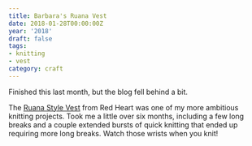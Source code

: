 ```yaml
---
title: Barbara's Ruana Vest
date: 2018-01-28T00:00:00Z
year: '2018'
draft: false
tags:
- knitting
- vest
category: craft
---
```

Finished this last month, but the blog fell behind a bit.
<!-- TEASER_END -->

The [Ruana Style Vest][] from Red Heart was one of my more ambitious knitting projects. Took me a little over
six months, including a few long breaks and a couple extended bursts of quick knitting that ended up requiring
more long breaks. Watch those wrists when you knit!

[Ruana Style Vest]: http://www.redheart.com/free-patterns/ruana-style-vest
